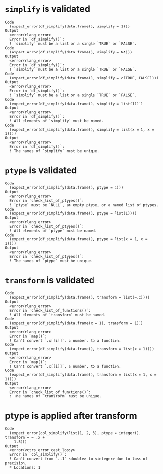 # `simplify` is validated

    Code
      (expect_error(df_simplify(data.frame(), simplify = 1)))
    Output
      <error/rlang_error>
      Error in `df_simplify()`:
      ! `simplify` must be a list or a single `TRUE` or `FALSE`.
    Code
      (expect_error(df_simplify(data.frame(), simplify = NA)))
    Output
      <error/rlang_error>
      Error in `df_simplify()`:
      ! `simplify` must be a list or a single `TRUE` or `FALSE`.
    Code
      (expect_error(df_simplify(data.frame(), simplify = c(TRUE, FALSE))))
    Output
      <error/rlang_error>
      Error in `df_simplify()`:
      ! `simplify` must be a list or a single `TRUE` or `FALSE`.
    Code
      (expect_error(df_simplify(data.frame(), simplify = list(1))))
    Output
      <error/rlang_error>
      Error in `df_simplify()`:
      ! All elements of `simplify` must be named.
    Code
      (expect_error(df_simplify(data.frame(), simplify = list(x = 1, x = 1))))
    Output
      <error/rlang_error>
      Error in `df_simplify()`:
      ! The names of `simplify` must be unique.

# `ptype` is validated

    Code
      (expect_error(df_simplify(data.frame(), ptype = 1)))
    Output
      <error/rlang_error>
      Error in `check_list_of_ptypes()`:
      ! `ptype` must be `NULL`, an empty ptype, or a named list of ptypes.
    Code
      (expect_error(df_simplify(data.frame(), ptype = list(1))))
    Output
      <error/rlang_error>
      Error in `check_list_of_ptypes()`:
      ! All elements of `ptype` must be named.
    Code
      (expect_error(df_simplify(data.frame(), ptype = list(x = 1, x = 1))))
    Output
      <error/rlang_error>
      Error in `check_list_of_ptypes()`:
      ! The names of `ptype` must be unique.

# `transform` is validated

    Code
      (expect_error(df_simplify(data.frame(), transform = list(~.x))))
    Output
      <error/rlang_error>
      Error in `check_list_of_functions()`:
      ! All elements of `transform` must be named.
    Code
      (expect_error(df_simplify(data.frame(x = 1), transform = 1)))
    Output
      <error/rlang_error>
      Error in `map()`:
      ! Can't convert `.x[[i]]`, a number, to a function.
    Code
      (expect_error(df_simplify(data.frame(), transform = list(x = 1))))
    Output
      <error/rlang_error>
      Error in `map()`:
      ! Can't convert `.x[[i]]`, a number, to a function.
    Code
      (expect_error(df_simplify(data.frame(), transform = list(x = 1, x = 1))))
    Output
      <error/rlang_error>
      Error in `check_list_of_functions()`:
      ! The names of `transform` must be unique.

# ptype is applied after transform

    Code
      (expect_error(col_simplify(list(1, 2, 3), ptype = integer(), transform = ~ .x +
        1.5)))
    Output
      <error/vctrs_error_cast_lossy>
      Error in `col_simplify()`:
      ! Can't convert from `..1` <double> to <integer> due to loss of precision.
      * Locations: 1

